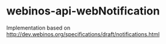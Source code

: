 webinos-api-webNotification
===========================

Implementation based on http://dev.webinos.org/specifications/draft/notifications.html
